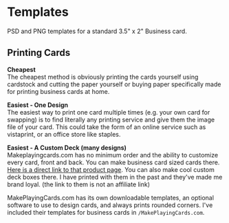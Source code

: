 # Templates
PSD and PNG templates for a standard 3.5" x 2" Business card.


## Printing Cards

**Cheapest**     
The cheapest method is obviously printing the cards yourself using cardstock and cutting the paper yourself or buying paper specifically made for printing business cards at home.

**Easiest - One Design**     
The easiest way to print one card multiple times (e.g. your own card for swapping) is to find literally any printing service and give them the image file of your card. This could take the form of an online service such as vistaprint, or an office store like staples.

**Easiest - A Custom Deck (many designs)**     
Makeplayingcards.com has no minimum order and the ability to customize every card, front and back. You can make business card sized cards there. [Here is a direct link to that product page](https://www.makeplayingcards.com/design/custom-business-card-deck.html). You can also make cool custom deck boxes there. I have printed with them in the past and they've made me brand loyal. (the link to them is not an affiliate link)

MakePlayingCards.com has its own downloadable templates, an optional software to use to design cards, and always prints rounded corners. I've included their templates for business cards in `/MakePlayingCards.com`.

